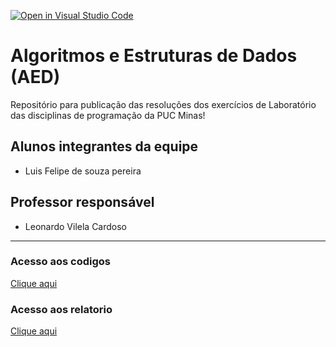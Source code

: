 [![Open in Visual Studio Code](https://classroom.github.com/assets/open-in-vscode-c66648af7eb3fe8bc4f294546bfd86ef473780cde1dea487d3c4ff354943c9ae.svg)](https://classroom.github.com/online_ide?assignment_repo_id=8242381&assignment_repo_type=AssignmentRepo)
# Algoritmos e Estruturas de Dados (AED)
Repositório para publicação das resoluções dos exercícios de Laboratório das disciplinas de programação da PUC Minas!

## Alunos integrantes da equipe

* Luis Felipe de souza pereira

## Professor responsável

* Leonardo Vilela Cardoso

<hr>
<h3>Acesso aos codigos</h3>
<a href="codigo/README.md">Clique aqui</a>

<h3>Acesso aos relatorio</h3>
<a href="relatorio/README.md">Clique aqui</a>
